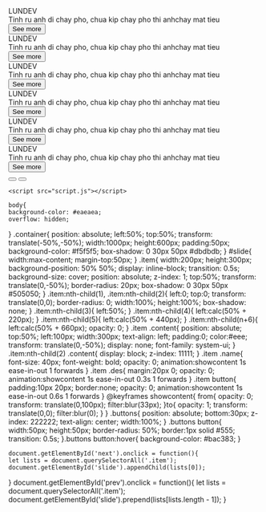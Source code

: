  <!DOCTYPE html>
<html lang="en">
<head>
    <meta charset="UTF-8">
    <meta http-equiv="X-UA-Compatible" content="IE=edge">
    <meta name="viewport" content="width=device-width, initial-scale=1.0">
    <title>Document</title>
    <link rel="stylesheet" href="style.css">
    <link rel="stylesheet" href="https://cdnjs.cloudflare.com/ajax/libs/font-awesome/6.2.0/css/all.min.css">
</head>
<body>
    <div class="container">
        <div id="slide">
            <div class="item" style="background-image: url(1.jpg);">
                <div class="content">
                    <div class="name">LUNDEV</div>
                    <div class="des">Tinh ru anh di chay pho, chua kip chay pho thi anhchay mat tieu</div>
                    <button>See more</button>
                </div>
            </div>
            <div class="item" style="background-image: url(4.jpg);">
                <div class="content">
                    <div class="name">LUNDEV</div>
                    <div class="des">Tinh ru anh di chay pho, chua kip chay pho thi anhchay mat tieu</div>
                    <button>See more</button>
                </div>
            </div>
            <div class="item" style="background-image: url(3.jpg);">
                <div class="content">
                    <div class="name">LUNDEV</div>
                    <div class="des">Tinh ru anh di chay pho, chua kip chay pho thi anhchay mat tieu</div>
                    <button>See more</button>
                </div>
            </div>
            <div class="item" style="background-image: url(4.jpg);">
                <div class="content">
                    <div class="name">LUNDEV</div>
                    <div class="des">Tinh ru anh di chay pho, chua kip chay pho thi anhchay mat tieu</div>
                    <button>See more</button>
                </div>
            </div>
            <div class="item" style="background-image: url(5.jpg);">
                <div class="content">
                    <div class="name">LUNDEV</div>
                    <div class="des">Tinh ru anh di chay pho, chua kip chay pho thi anhchay mat tieu</div>
                    <button>See more</button>
                </div>
            </div>
            <div class="item" style="background-image: url(6.jpg);">
                <div class="content">
                    <div class="name">LUNDEV</div>
                    <div class="des">Tinh ru anh di chay pho, chua kip chay pho thi anhchay mat tieu</div>
                    <button>See more</button>
                </div>
            </div>
        </div>
        <div class="buttons">
            <button id="prev"><i class="fa-solid fa-angle-left"></i></button>
            <button id="next"><i class="fa-solid fa-angle-right"></i></button>
        </div>
    </div>

    <script src="script.js"></script>
</body>
</html>
  

    body{
    background-color: #eaeaea;
    overflow: hidden;
}
.container{
    position: absolute;
    left:50%;
    top:50%;
    transform: translate(-50%,-50%);
    width:1000px;
    height:600px;
    padding:50px;
    background-color: #f5f5f5;
    box-shadow: 0 30px 50px #dbdbdb;
}
#slide{
    width:max-content;
    margin-top:50px;
}
.item{
    width:200px;
    height:300px;
    background-position: 50% 50%;
    display: inline-block;
    transition: 0.5s;
    background-size: cover;
    position: absolute;
    z-index: 1;
    top:50%;
    transform: translate(0,-50%);
    border-radius: 20px;
    box-shadow:  0 30px 50px #505050;
}
.item:nth-child(1),
.item:nth-child(2){
    left:0;
    top:0;
    transform: translate(0,0);
    border-radius: 0;
    width:100%;
    height:100%;
    box-shadow: none;
}
.item:nth-child(3){
    left:50%;
}
.item:nth-child(4){
    left:calc(50% + 220px);
}
.item:nth-child(5){
    left:calc(50% + 440px);
}
.item:nth-child(n+6){
    left:calc(50% + 660px);
    opacity: 0;
}
.item .content{
    position: absolute;
    top:50%;
    left:100px;
    width:300px;
    text-align: left;
    padding:0;
    color:#eee;
    transform: translate(0,-50%);
    display: none;
    font-family: system-ui;
}
.item:nth-child(2) .content{
    display: block;
    z-index: 11111;
}
.item .name{
    font-size: 40px;
    font-weight: bold;
    opacity: 0;
    animation:showcontent 1s ease-in-out 1 forwards
}
.item .des{
    margin:20px 0;
    opacity: 0;
    animation:showcontent 1s ease-in-out 0.3s 1 forwards
}
.item button{
    padding:10px 20px;
    border:none;
    opacity: 0;
    animation:showcontent 1s ease-in-out 0.6s 1 forwards
}
@keyframes showcontent{
    from{
        opacity: 0;
        transform: translate(0,100px);
        filter:blur(33px);
    }to{
        opacity: 1;
        transform: translate(0,0);
        filter:blur(0);
    }
}
.buttons{
    position: absolute;
    bottom:30px;
    z-index: 222222;
    text-align: center;
    width:100%;
}
.buttons button{
    width:50px;
    height:50px;
    border-radius: 50%;
    border:1px solid #555;
    transition: 0.5s;
}.buttons button:hover{
    background-color: #bac383;
}
  

    document.getElementById('next').onclick = function(){
    let lists = document.querySelectorAll('.item');
    document.getElementById('slide').appendChild(lists[0]);
}
document.getElementById('prev').onclick = function(){
    let lists = document.querySelectorAll('.item');
    document.getElementById('slide').prepend(lists[lists.length - 1]);
}
  